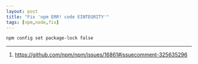 ```yaml
---
layout: post
title: "Fix 'npm ERR! code EINTEGRITY'"
tags: [npm,node,fix]
---
```


```bash
npm config set package-lock false
```

---
1. <https://github.com/npm/npm/issues/16861#issuecomment-325635296>
